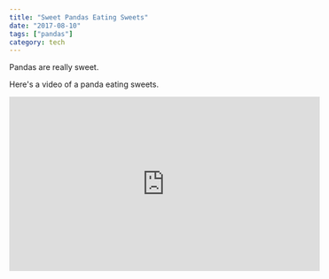 ```yaml
---
title: "Sweet Pandas Eating Sweets"
date: "2017-08-10"
tags: ["pandas"]
category: tech
---
```


Pandas are really sweet.

Here's a video of a panda eating sweets.

<iframe width="560" height="315" src="https://www.youtube.com/embed/4n0xNbfJLR8" frameborder="0" allowfullscreen></iframe>
